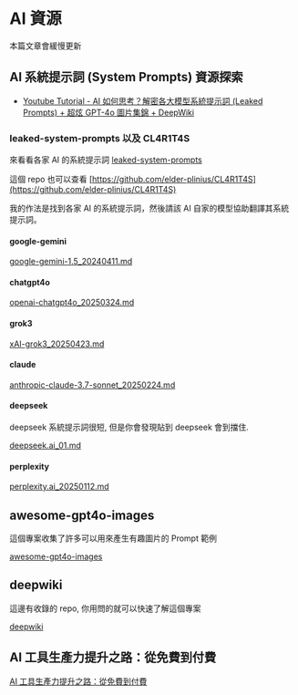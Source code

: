 # AI 資源

本篇文章會緩慢更新

## AI 系統提示詞 (System Prompts) 資源探索

* [Youtube Tutorial - AI 如何思考？解密各大模型系統提示詞 (Leaked Prompts) + 超炫 GPT-4o 圖片集錦 + DeepWiki](https://youtu.be/qsq4Hd_kf9s)

### leaked-system-prompts 以及 CL4R1T4S

來看看各家 AI 的系統提示詞 [leaked-system-prompts](https://github.com/jujumilk3/leaked-system-prompts/tree/main)

這個 repo 也可以查看 [https://github.com/elder-plinius/CL4R1T4S](https://github.com/elder-plinius/CL4R1T4S)

我的作法是找到各家 AI 的系統提示詞，然後請該 AI 自家的模型協助翻譯其系統提示詞。

#### google-gemini

[google-gemini-1.5_20240411.md](https://github.com/jujumilk3/leaked-system-prompts/blob/main/google-gemini-1.5_20240411.md)

#### chatgpt4o

[openai-chatgpt4o_20250324.md](https://github.com/jujumilk3/leaked-system-prompts/blob/main/openai-chatgpt4o_20250324.md)

#### grok3

[xAI-grok3_20250423.md](https://github.com/jujumilk3/leaked-system-prompts/blob/main/xAI-grok3_20250423.md)

#### claude

[anthropic-claude-3.7-sonnet_20250224.md](https://github.com/jujumilk3/leaked-system-prompts/blob/main/anthropic-claude-3.7-sonnet_20250224.md)

#### deepseek

deepseek 系統提示詞很短, 但是你會發現貼到 deepseek 會到擋住.

[deepseek.ai_01.md](https://github.com/jujumilk3/leaked-system-prompts/blob/main/deepseek.ai_01.md)

#### perplexity

[perplexity.ai_20250112.md](https://github.com/jujumilk3/leaked-system-prompts/blob/main/perplexity.ai_20250112.md)

## awesome-gpt4o-images

這個專案收集了許多可以用來產生有趣圖片的 Prompt 範例

[awesome-gpt4o-images](https://github.com/jamez-bondos/awesome-gpt4o-images)

## deepwiki

這邊有收錄的 repo, 你用問的就可以快速了解這個專案

[deepwiki](https://deepwiki.com/)

## AI 工具生產力提升之路：從免費到付費

[AI 工具生產力提升之路：從免費到付費](ai_tools_review.md)
